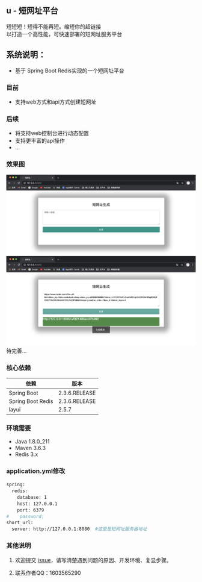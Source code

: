 ## u - 短网址平台
短短短！短得不能再短。缩短你的超链接<br>
以打造一个高性能，可快速部署的短网址服务平台

## 系统说明：
- 基于 Spring Boot Redis实现的一个短网址平台
### 目前
- 支持web方式和api方式创建短网址
### 后续
- 将支持web控制台进行动态配置
- 支持更丰富的api操作
- ...
### 效果图
![效果图1](/doc/demo_1.png)
![效果图2](/doc/demo_2.png)
  待完善...
  
### 核心依赖
  
  | 依赖                   | 版本          |
  | ---------------------- | ------------- |
  | Spring Boot            | 2.3.6.RELEASE |
  | Spring Boot Redis      | 2.3.6.RELEASE  |
  | layui                  | 2.5.7        |

###  环境需要
- Java 1.8.0_211
- Maven 3.6.3
- Redis  3.x

### application.yml修改
```bash
spring:
  redis:
    database: 1
    host: 127.0.0.1
    port: 6379
#    password:
short_url:
  server: http://127.0.0.1:8080  #这里是短网址服务器地址
```


### 其他说明


1. 欢迎提交 [issue](https://github.com/1603565290m/u/issues)，请写清楚遇到问题的原因、开发环境、复显步骤。

2. 联系作者QQ：1603565290

